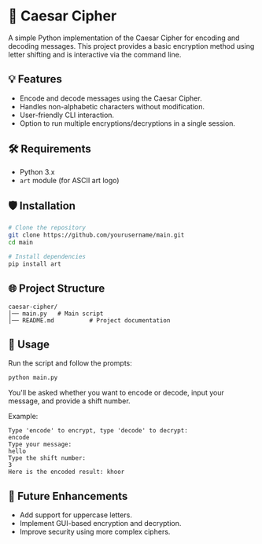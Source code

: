 # 🌟 Caesar Cipher

A simple Python implementation of the Caesar Cipher for encoding and decoding messages. This project provides a basic encryption method using letter shifting and is interactive via the command line.

## 💡 Features
- Encode and decode messages using the Caesar Cipher.
- Handles non-alphabetic characters without modification.
- User-friendly CLI interaction.
- Option to run multiple encryptions/decryptions in a single session.

## 🛠 Requirements
- Python 3.x
- `art` module (for ASCII art logo)

## 🛡️ Installation
```bash
# Clone the repository
git clone https://github.com/yourusername/main.git
cd main

# Install dependencies
pip install art
```

## 🌐 Project Structure
```
caesar-cipher/
│── main.py   # Main script
│── README.md          # Project documentation
```

## 🔎 Usage
Run the script and follow the prompts:
```bash
python main.py
```
You'll be asked whether you want to encode or decode, input your message, and provide a shift number.

Example:
```
Type 'encode' to encrypt, type 'decode' to decrypt:
encode
Type your message:
hello
Type the shift number:
3
Here is the encoded result: khoor
```

## 🌟 Future Enhancements
- Add support for uppercase letters.
- Implement GUI-based encryption and decryption.
- Improve security using more complex ciphers.


